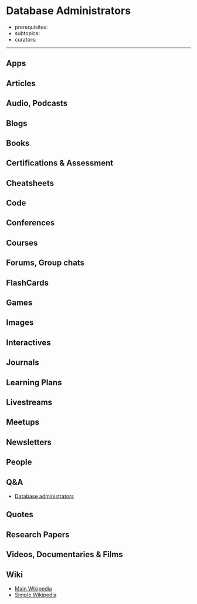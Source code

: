 # Database Administrators

- prerequisites:
- subtopics:
- curators:

------

## Apps

## Articles

## Audio, Podcasts

## Blogs

## Books

## Certifications & Assessment

## Cheatsheets

## Code

## Conferences

## Courses

## Forums, Group chats

## FlashCards

## Games

## Images

## Interactives

## Journals

## Learning Plans

## Livestreams

## Meetups

## Newsletters

## People

## Q&A

- [Database administrators](https://dba.stackexchange.com)

## Quotes

## Research Papers

## Videos, Documentaries & Films

## Wiki

- [Main Wikipedia](https://en.wikipedia.org/wiki/Database_administrator)
- [Simple Wikipedia](https://simple.wikipedia.org/wiki/Database_administrator)


